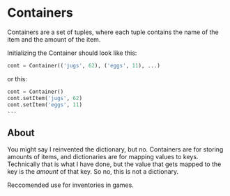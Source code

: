 # Containers

Containers are a set of tuples, where each tuple contains the
name of the item and the amount of the item.

Initializing the Container should look like this:
```py
cont = Container(('jugs', 62), ('eggs', 11), ...)
```

or this:

```py
cont = Container()
cont.setItem('jugs', 62)
cont.setItem('eggs', 11)
...
```

## About

You might say I reinvented the dictionary, but no.
Containers are for storing amounts of items, and dictionaries
are for mapping values to keys. Technically that is what I
have done, but the value that gets mapped to the key is the
*amount* of that key. So no, this is not a dictionary.

Reccomended use for inventories in games.
